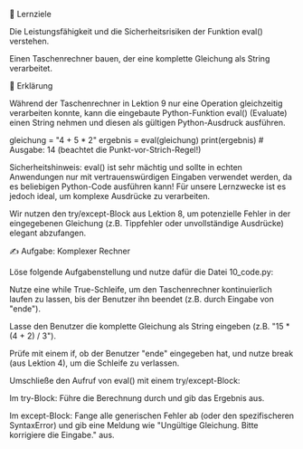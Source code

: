 🎯 Lernziele

Die Leistungsfähigkeit und die Sicherheitsrisiken der Funktion eval() verstehen.

Einen Taschenrechner bauen, der eine komplette Gleichung als String verarbeitet.

📝 Erklärung

Während der Taschenrechner in Lektion 9 nur eine Operation gleichzeitig verarbeiten konnte, kann die eingebaute Python-Funktion eval() (Evaluate) einen String nehmen und diesen als gültigen Python-Ausdruck ausführen.

gleichung = "4 + 5 * 2"
ergebnis = eval(gleichung)
print(ergebnis) # Ausgabe: 14 (beachtet die Punkt-vor-Strich-Regel!)

Sicherheitshinweis: eval() ist sehr mächtig und sollte in echten Anwendungen nur mit vertrauenswürdigen Eingaben verwendet werden, da es beliebigen Python-Code ausführen kann! Für unsere Lernzwecke ist es jedoch ideal, um komplexe Ausdrücke zu verarbeiten.

Wir nutzen den try/except-Block aus Lektion 8, um potenzielle Fehler in der eingegebenen Gleichung (z.B. Tippfehler oder unvollständige Ausdrücke) elegant abzufangen.

✍️ Aufgabe: Komplexer Rechner

Löse folgende Aufgabenstellung und nutze dafür die Datei 10_code.py:

Nutze eine while True-Schleife, um den Taschenrechner kontinuierlich laufen zu lassen, bis der Benutzer ihn beendet (z.B. durch Eingabe von "ende").

Lasse den Benutzer die komplette Gleichung als String eingeben (z.B. "15 * (4 + 2) / 3").

Prüfe mit einem if, ob der Benutzer "ende" eingegeben hat, und nutze break (aus Lektion 4), um die Schleife zu verlassen.

Umschließe den Aufruf von eval() mit einem try/except-Block:

Im try-Block: Führe die Berechnung durch und gib das Ergebnis aus.

Im except-Block: Fange alle generischen Fehler ab (oder den spezifischeren SyntaxError) und gib eine Meldung wie "Ungültige Gleichung. Bitte korrigiere die Eingabe." aus.